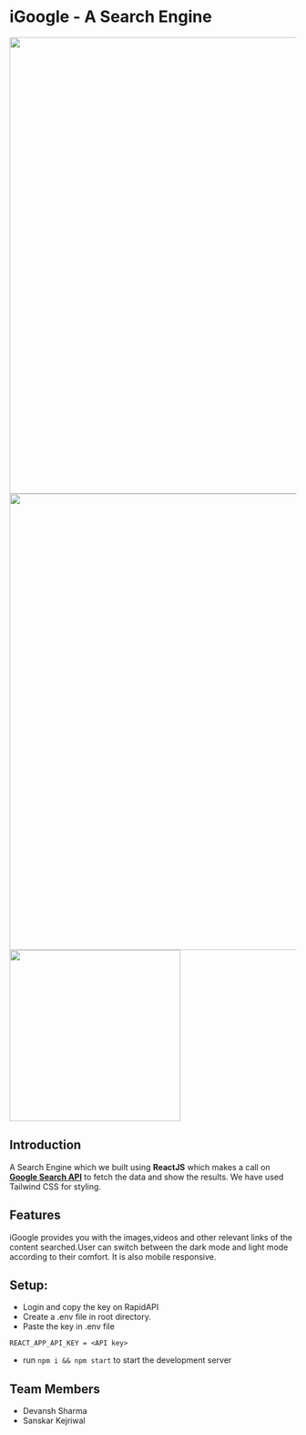 # iGoogle - A Search Engine

<img src="https://i.imgur.com/mwXmABk.png" width="800px" height="auto" />
<img src="https://i.imgur.com/A6Tgvw9.png" width="800px" height="auto" />
<img src="https://i.imgur.com/GzUuIJb.png" width="300px" height="auto" />

## Introduction
A Search Engine which we built using **ReactJS** which makes a call on [**Google Search API**](https://rapidapi.com/apigeek/api/google-search3/) to fetch the data and show the results. We have used Tailwind CSS for styling.

## Features
iGoogle provides you with the images,videos and other relevant links of the content searched.User can switch between the dark mode and light mode according to their comfort. It is also mobile responsive.

## Setup:
- Login and copy the key on RapidAPI
- Create a .env file in root directory.
- Paste the key in .env file
```
REACT_APP_API_KEY = <API key>
```
- run ```npm i && npm start``` to start the development server

## Team Members
- Devansh Sharma
- Sanskar Kejriwal
